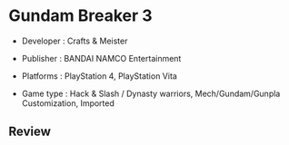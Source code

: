 # Gundam Breaker 3

* Developer :  Crafts & Meister

* Publisher :  BANDAI NAMCO Entertainment

* Platforms :  PlayStation 4, PlayStation Vita

* Game type : Hack & Slash / Dynasty warriors, Mech/Gundam/Gunpla Customization, Imported

## Review

